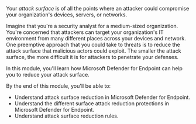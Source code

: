 Your *attack surface* is of all the points where an attacker could compromise your organization's devices, servers, or networks.

Imagine that you're a security analyst for a medium-sized organization. You're concerned that attackers can target your organization's IT environment from many different places across your devices and network. One preemptive approach that you could take to threats is to reduce the attack surface  that malicious actors could exploit. The smaller the attack surface, the more difficult it is for attackers to penetrate your defenses. 

In this module, you'll learn how Microsoft Defender for Endpoint can help you to reduce your attack surface.

By the end of this module, you'll be able to:

- Understand attack surface reduction in Microsoft Defender for Endpoint.
- Understand the different surface attack reduction protections in Microsoft Defender for Endpoint.
- Understand attack surface reduction rules.